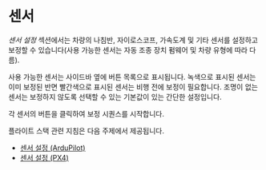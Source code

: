 # 센서

_센서 설정_ 섹션에서는 차량의 나침반, 자이로스코프, 가속도계 및 기타 센서를 설정하고 보정할 수 있습니다(사용 가능한 센서는 자동 조종 장치 펌웨어 및 차량 유형에 따라 다름).

사용 가능한 센서는 사이드바 옆에 버튼 목록으로 표시됩니다. 녹색으로 표시된 센서는 이미 보정된 반면 빨간색으로 표시된 센서는 비행 전에 보정이 필요합니다. 조명이 없는 센서는 보정하지 않도록 선택할 수 있는 기본값이 있는 간단한 설정입니다.

각 센서의 버튼을 클릭하여 보정 시퀀스를 시작합니다.

플라이트 스택 관련 지침은 다음 주제에서 제공됩니다.

- [센서 설정 (ArduPilot)](../SetupView/sensors_ardupilot.md)
- [센서 설정 (PX4)](../SetupView/sensors_px4.md)
